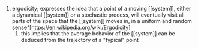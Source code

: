 1. ergodicity; expresses the idea that a point of a moving [[system]], either a dynamical [[system]] or a stochastic process, will eventually visit all parts of the space that the [[system]] moves in, in a uniform and random sense^[https://en.wikipedia.org/wiki/Ergodicity]
	1. this implies that the average behavior of the [[system]] can be deduced from the trajectory of a "typical" point